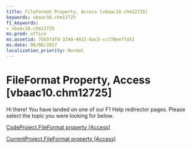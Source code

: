 ```yaml
---
title: FileFormat Property, Access [vbaac10.chm12725]
keywords: vbaac10.chm12725
f1_keywords:
- vbaac10.chm12725
ms.prod: office
ms.assetid: 76b5fdfd-3249-4922-8ac5-cc770eeffa51
ms.date: 06/08/2017
localization_priority: Normal
---
```



# FileFormat Property, Access [vbaac10.chm12725]

Hi there! You have landed on one of our F1 Help redirector pages. Please select the topic you were looking for below.

[CodeProject.FileFormat property (Access)](http://msdn.microsoft.com/library/f72e13d7-58dc-3710-b1e7-798a71601ceb%28Office.15%29.aspx)

[CurrentProject.FileFormat property (Access)](http://msdn.microsoft.com/library/eb062d95-3042-eae7-9c0b-9d052e28b8cd%28Office.15%29.aspx)


